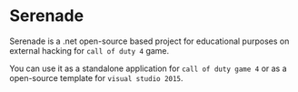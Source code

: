 # Serenade
Serenade is a .net open-source based project for educational purposes on external hacking for `call of duty 4` game. 

You can use it as a standalone application for `call of duty game 4` or as a open-source template for `visual studio 2015`. 


